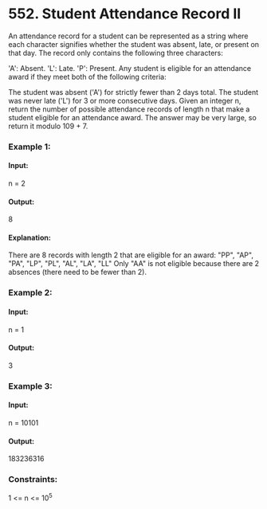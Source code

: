 # 552. Student Attendance Record II
An attendance record for a student can be represented as a string where each character signifies whether the student was absent, late, or present on that day. The record only contains the following three characters:

'A': Absent.
'L': Late.
'P': Present.
Any student is eligible for an attendance award if they meet both of the following criteria:

The student was absent ('A') for strictly fewer than 2 days total.
The student was never late ('L') for 3 or more consecutive days.
Given an integer n, return the number of possible attendance records of length n that make a student eligible for an attendance award. The answer may be very large, so return it modulo 109 + 7.

### Example 1:
#### Input:
n = 2
#### Output:
8
#### Explanation:
There are 8 records with length 2 that are eligible for an award:
"PP", "AP", "PA", "LP", "PL", "AL", "LA", "LL"
Only "AA" is not eligible because there are 2 absences (there need to be fewer than 2).

### Example 2:
#### Input: 
n = 1
#### Output:
3

### Example 3:
#### Input: 
n = 10101
#### Output:
183236316
 
### Constraints:
1 <= n <= $`10^5`$

